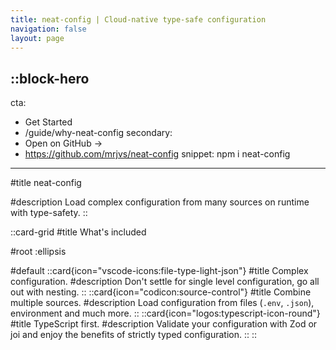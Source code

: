 ```yaml
---
title: neat-config | Cloud-native type-safe configuration
navigation: false
layout: page
---
```


::block-hero
---
cta:
  - Get Started
  - /guide/why-neat-config
secondary:
  - Open on GitHub →
  - https://github.com/mrjvs/neat-config
snippet: npm i neat-config
---

#title
neat-config

#description
Load complex configuration from many sources on runtime with type-safety.
::

::card-grid
#title
What's included

#root
:ellipsis

#default
  ::card{icon="vscode-icons:file-type-light-json"}
  #title
  Complex configuration.
  #description
  Don't settle for single level configuration, go all out with nesting.
  ::
  ::card{icon="codicon:source-control"}
  #title
  Combine multiple sources.
  #description
  Load configuration from files (`.env`, `.json`), environment and much more.
  ::
  ::card{icon="logos:typescript-icon-round"}
  #title
  TypeScript first.
  #description
  Validate your configuration with Zod or joi and enjoy the benefits of strictly typed configuration.
  ::
::
